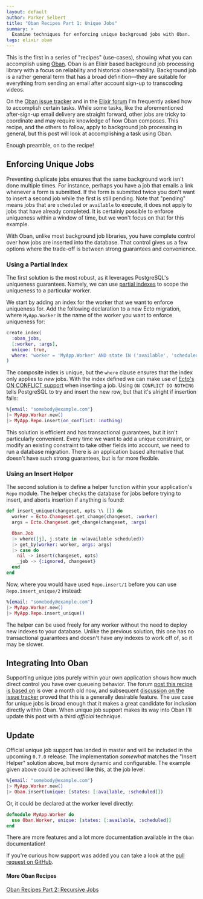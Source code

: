 ```yaml
---
layout: default
author: Parker Selbert
title: "Oban Recipes Part 1: Unique Jobs"
summary: >
  Examine techniques for enforcing unique background jobs with Oban.
tags: elixir oban
---
```


This is the first in a series of "recipes" (use-cases), showing what you can accomplish using [Oban][oban].
Oban is an Elixir based background job processing library with a focus on reliability and historical observability.
Background job is a rather general term that has a broad definition—they are suitable for everything from sending an email after account sign-up to transcoding videos.

On the [Oban issue tracker][oit] and in the [Elixir forum][ef] I'm frequently asked how to accomplish certain tasks.
While some tasks, like the aforementioned after-sign-up email delivery are straight forward, other jobs are tricky to coordinate and may require knowledge of how Oban composes.
This recipe, and the others to follow, apply to background job processing in general, but this post will look at accomplishing a task using Oban.

Enough preamble, on to the recipe!

## Enforcing Unique Jobs

Preventing duplicate jobs ensures that the same background work isn't done multiple times.
For instance, perhaps you have a job that emails a link whenever a form is submitted.
If the form is submitted twice you don't want to insert a second job while the first is still pending.
Note that "pending" means jobs that are `scheduled` or `available` to execute, it does not apply to jobs that have already completed.
It is certainly possible to enforce uniqueness within a window of time, but we won't focus on that for this example.

With Oban, unlike most background job libraries, you have complete control over how jobs are inserted into the database.
That control gives us a few options where the trade-off is between strong guarantees and convenience.

### Using a Partial Index

The first solution is the most robust, as it leverages PostgreSQL's uniqueness guarantees.
Namely, we can use [partial indexes](https://www.postgresql.org/docs/11/indexes-partial.html) to scope the uniqueness to a particular worker.

We start by adding an index for the worker that we want to enforce uniqueness for.
Add the following declaration to a new Ecto migration, where `MyApp.Worker` is the name of the worker you want to enforce uniqueness for:

```elixir
create index(
  :oban_jobs,
  [:worker, :args],
  unique: true,
  where: "worker = 'MyApp.Worker' AND state IN ('available', 'scheduled')"
)
```

The composite index is unique, but the `where` clause ensures that the index only applies to _new_ jobs.
With the index defined we can make use of [Ecto's ON CONFLICT support](https://hexdocs.pm/ecto/3.1.7/Ecto.Repo.html#c:insert/2) when inserting a job.
Using `ON CONFLICT DO NOTHING` tells PostgreSQL to try and insert the new row, but that it's alright if insertion fails:

```elixir
%{email: "somebody@example.com"}
|> MyApp.Worker.new()
|> MyApp.Repo.insert(on_conflict: :nothing)
```

This solution is efficient and has transactional guarantees, but it isn't particularly convenient.
Every time we want to add a unique constraint, or modify an existing constraint to take other fields into account, we need to run a database migration.
There is an application based alternative that doesn't have such strong guarantees, but is far more flexible.

### Using an Insert Helper

The second solution is to define a helper function within your application's `Repo` module.
The helper checks the database for jobs before trying to insert, and aborts insertion if anything is found:

```elixir
def insert_unique(changeset, opts \\ []) do
  worker = Ecto.Changeset.get_change(changeset, :worker)
  args = Ecto.Changeset.get_change(changeset, :args)

  Oban.Job
  |> where([j], j.state in ~w(available scheduled))
  |> get_by(worker: worker, args: args)
  |> case do
    nil -> insert(changeset, opts)
    _job -> {:ignored, changeset}
  end
end
```

Now, where you would have used `Repo.insert/1` before you can use `Repo.insert_unique/2` instead:

```elixir
%{email: "somebody@example.com"}
|> MyApp.Worker.new()
|> MyApp.Repo.insert_unique()
```

The helper can be used freely for any worker without the need to deploy new indexes to your database.
Unlike the previous solution, this one has no transactional guarantees and doesn't have any indexes to work off of, so it may be slower.

## Integrating Into Oban

Supporting unique jobs purely within your own application shows how much direct control you have over queueing behavior.
The forum [post this recipe is based on][post] is over a month old now, and subsequent [discussion on the issue tracker][dit] proved that this is a generally desirable feature.
The use case for unique jobs is broad enough that it makes a great candidate for inclusion directly within Oban.
When unique job support makes its way into Oban I'll update this post with a third *official* technique.

## Update

Official unique job support has landed in master and will be included in the upcoming `0.7.0` release.
The implementation _somewhat_ matches the "Insert Helper" solution above, but more dynamic and configurable.
The example given above could be achieved like this, at the job level:

```elixir
%{email: "somebody@example.com"}
|> MyApp.Worker.new()
|> Oban.insert(unique: [states: [:available, :scheduled]])
```

Or, it could be declared at the worker level directly:

```elixir
defmodule MyApp.Worker do
  use Oban.Worker, unique: [states: [:available, :scheduled]]
end
```

There are more features and a lot more documentation available in the `Oban` documentation!

If you're curious how support was added you can take a look at the [pull request on GitHub][upr].

#### More Oban Recipes

[Oban Recipes Part 2: Recursive Jobs](/2019/07/22/oban-recipes-part-2-recursive-jobs.html)

[oban]: https://github.com/sorentwo/oban
[oit]: https://github.com/sorentwo/oban/issues
[ef]: https://elixirforum.com/t/oban-reliable-and-observable-job-processing/22449
[post]: https://elixirforum.com/t/oban-reliable-and-observable-job-processing/22449/44
[dit]: https://github.com/sorentwo/oban/issues/27#issuecomment-510827928
[upr]: https://github.com/sorentwo/oban/pull/43
